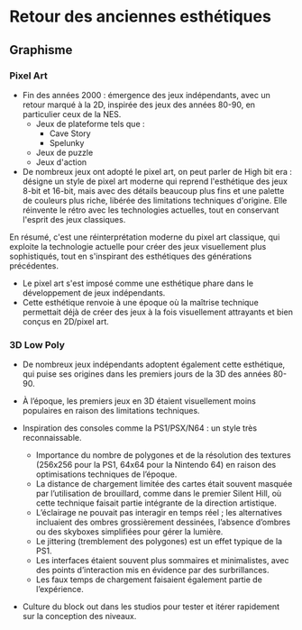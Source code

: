 # Retour des anciennes esthétiques

## Graphisme

### Pixel Art

- Fin des années 2000 : émergence des jeux indépendants, avec un retour marqué à la 2D, inspirée des jeux des années 80-90, en particulier ceux de la NES.
  - Jeux de plateforme tels que :
    - Cave Story
    - Spelunky
  - Jeux de puzzle
  - Jeux d'action
- De nombreux jeux ont adopté le pixel art, on peut parler de High bit era : désigne un style de pixel art moderne qui reprend l'esthétique des jeux 8-bit et 16-bit, mais avec des détails beaucoup plus fins et une palette de couleurs plus riche, libérée des limitations techniques d'origine. Elle réinvente le rétro avec les technologies actuelles, tout en conservant l'esprit des jeux classiques.

En résumé, c'est une réinterprétation moderne du pixel art classique, qui exploite la technologie actuelle pour créer des jeux visuellement plus sophistiqués, tout en s'inspirant des esthétiques des générations précédentes.

- Le pixel art s'est imposé comme une esthétique phare dans le développement de jeux indépendants.
- Cette esthétique renvoie à une époque où la maîtrise technique permettait déjà de créer des jeux à la fois visuellement attrayants et bien conçus en 2D/pixel art.

### 3D Low Poly

- De nombreux jeux indépendants adoptent également cette esthétique, qui puise ses origines dans les premiers jours de la 3D des années 80-90.

- À l’époque, les premiers jeux en 3D étaient visuellement moins populaires en raison des limitations techniques.

- Inspiration des consoles comme la PS1/PSX/N64 : un style très reconnaissable.

  - Importance du nombre de polygones et de la résolution des textures (256x256 pour la PS1, 64x64 pour la Nintendo 64) en raison des optimisations techniques de l’époque.
  - La distance de chargement limitée des cartes était souvent masquée par l’utilisation de brouillard, comme dans le premier Silent Hill, où cette technique faisait partie intégrante de la direction artistique.
  - L’éclairage ne pouvait pas interagir en temps réel ; les alternatives incluaient des ombres grossièrement dessinées, l’absence d’ombres ou des skyboxes simplifiées pour gérer la lumière.
  - Le jittering (tremblement des polygones) est un effet typique de la PS1.
  - Les interfaces étaient souvent plus sommaires et minimalistes, avec des points d’interaction mis en évidence par des surbrillances.
  - Les faux temps de chargement faisaient également partie de l’expérience.

- Culture du block out dans les studios pour tester et itérer rapidement sur la conception des niveaux.
